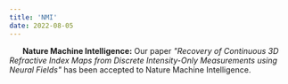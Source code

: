 ```yaml
---
title: 'NMI'
date: 2022-08-05
---
```


&nbsp;&nbsp;&nbsp;&nbsp;&nbsp; **Nature Machine Intelligence:** Our paper *"Recovery of Continuous 3D Refractive Index Maps from Discrete Intensity-Only Measurements using Neural Fields"* has been accepted to Nature Machine Intelligence.
